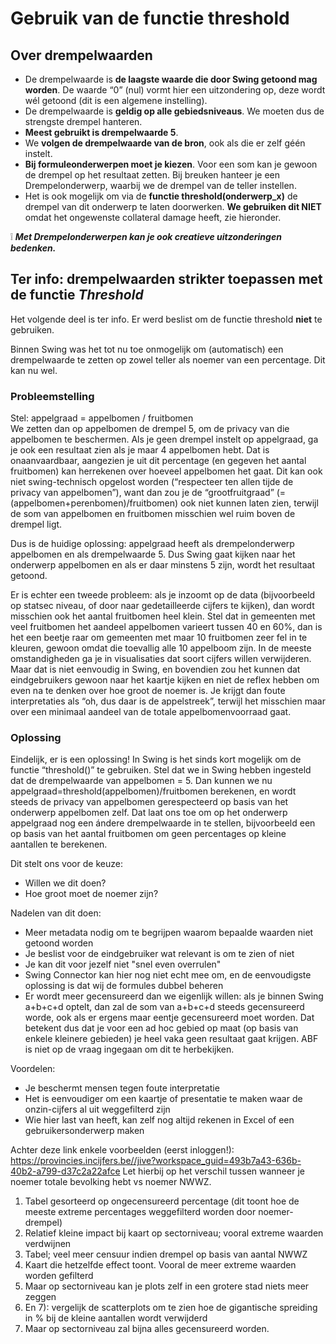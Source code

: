 # Gebruik van de functie threshold

## Over drempelwaarden

- De drempelwaarde is **de laagste waarde die door Swing getoond mag worden**. De waarde “0” (nul) vormt hier een uitzondering op, deze wordt wél getoond (dit is een algemene instelling).
- De drempelwaarde is **geldig op alle gebiedsniveaus**. We moeten dus de strengste drempel hanteren. 
- **Meest gebruikt is drempelwaarde 5**. 
- We **volgen de drempelwaarde van de bron**, ook als die er zelf géén instelt. 
- **Bij formuleonderwerpen moet je kiezen**. Voor een som kan je gewoon de drempel op het resultaat zetten. Bij breuken hanteer je een Drempelonderwerp, waarbij we de drempel van de teller instellen.
- Het is ook mogelijk om via de **functie threshold(onderwerp_x)** de drempel van dit onderwerp te laten doorwerken. **We gebruiken dit NIET** omdat het ongewenste collateral damage heeft, zie hieronder.

❕ ***Met Drempelonderwerpen kan je ook creatieve uitzonderingen bedenken.***


## Ter info: drempelwaarden strikter toepassen met de functie *Threshold*

Het volgende deel is ter info. Er werd beslist om de functie threshold **niet** te gebruiken.

Binnen Swing was het tot nu toe onmogelijk om (automatisch) een drempelwaarde te zetten op zowel teller als noemer van een percentage. Dit kan nu wel.  

### Probleemstelling

Stel: appelgraad = appelbomen / fruitbomen  
We zetten dan op appelbomen de drempel 5, om de privacy van die appelbomen te beschermen. Als je geen drempel instelt op appelgraad, ga je ook een resultaat zien als je maar 4 appelbomen hebt. Dat is onaanvaardbaar, aangezien je uit dit percentage (en gegeven het aantal fruitbomen) kan herrekenen over hoeveel appelbomen het gaat. Dit kan ook niet swing-technisch opgelost worden (“respecteer ten allen tijde de privacy van appelbomen”), want dan zou je de “grootfruitgraad” (=(appelbomen+perenbomen)/fruitbomen) ook niet kunnen laten zien, terwijl de som van appelbomen en fruitbomen misschien wel ruim boven de drempel ligt.  
  
Dus is de huidige oplossing: appelgraad heeft als drempelonderwerp appelbomen en als drempelwaarde 5. Dus Swing gaat kijken naar het onderwerp appelbomen en als er daar minstens 5 zijn, wordt het resultaat getoond.  
  
Er is echter een tweede probleem: als je inzoomt op de data (bijvoorbeeld op statsec niveau, of door naar gedetailleerde cijfers te kijken), dan wordt misschien ook het aantal fruitbomen heel klein. Stel dat in gemeenten met veel fruitbomen het aandeel appelbomen varieert tussen 40 en 60%, dan is het een beetje raar om gemeenten met maar 10 fruitbomen zeer fel in te kleuren, gewoon omdat die toevallig alle 10 appelboom zijn. In de meeste omstandigheden ga je in visualisaties dat soort cijfers willen verwijderen. Maar dat is niet eenvoudig in Swing, en bovendien zou het kunnen dat eindgebruikers gewoon naar het kaartje kijken en niet de reflex hebben om even na te denken over hoe groot de noemer is. Je krijgt dan foute interpretaties als “oh, dus daar is de appelstreek”, terwijl het misschien maar over een minimaal aandeel van de totale appelbomenvoorraad gaat.


### Oplossing
Eindelijk, er is een oplossing!
In Swing is het sinds kort mogelijk om de functie “threshold()” te gebruiken. Stel dat we in Swing hebben ingesteld dat de drempelwaarde van appelbomen = 5. Dan kunnen we nu appelgraad=threshold(appelbomen)/fruitbomen berekenen, en wordt steeds de privacy van appelbomen gerespecteerd op basis van het onderwerp appelbomen zelf. Dat laat ons toe om op het onderwerp appelgraad nog een ándere drempelwaarde in te stellen, bijvoorbeeld een op basis van het aantal fruitbomen om geen percentages op kleine aantallen te berekenen.

Dit stelt ons voor de keuze:
-	Willen we dit doen?
-	Hoe groot moet de noemer zijn?

Nadelen van dit doen:
-	Meer metadata nodig om te begrijpen waarom bepaalde waarden niet getoond worden
-	Je beslist voor de eindgebruiker wat relevant is om te zien of niet
-	Je kan dit voor jezelf niet "snel even overrulen"
-	Swing Connector kan hier nog niet echt mee om, en de eenvoudigste oplossing is dat wij de formules dubbel beheren
- Er wordt meer gecensureerd dan we eigenlijk willen: als je binnen Swing a+b+c+d optelt, dan zal de som van a+b+c+d steeds gecensureerd worde, ook als er ergens maar eentje gecensureerd moet worden. Dat betekent dus dat je voor een ad hoc gebied op maat (op basis van enkele kleinere gebieden) je heel vaka geen resultaat gaat krijgen. ABF is niet op de vraag ingegaan om dit te herbekijken.

Voordelen:
-	Je beschermt mensen tegen foute interpretatie
-	Het is eenvoudiger om een kaartje of presentatie te maken waar de onzin-cijfers al uit weggefilterd zijn
-	Wie hier last van heeft, kan zelf nog altijd rekenen in Excel of een gebruikersonderwerp maken

Achter deze link enkele voorbeelden (eerst inloggen!):
https://provincies.incijfers.be//jive?workspace_guid=493b7a43-636b-40b2-a799-d37c2a22afce
Let hierbij op het verschil tussen wanneer je noemer totale bevolking hebt vs noemer NWWZ.

1)	Tabel gesorteerd op ongecensureerd percentage (dit toont hoe de meeste extreme percentages weggefilterd worden door noemer-drempel)
2)	Relatief kleine impact bij kaart op sectorniveau; vooral extreme waarden verdwijnen
3)	Tabel; veel meer censuur indien drempel op basis van aantal NWWZ
4)	Kaart die hetzelfde effect toont. Vooral de meer extreme waarden worden gefilterd
5)	Maar op sectorniveau kan je plots zelf in een grotere stad niets meer zeggen
6)	En 7): vergelijk de scatterplots om te zien hoe de gigantische spreiding in % bij de kleine aantallen wordt verwijderd
8) Maar op sectorniveau zal bijna alles gecensureerd worden.
